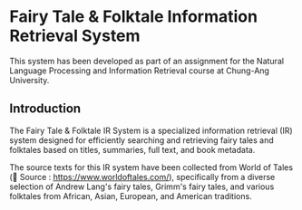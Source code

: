 # Fairy Tale & Folktale Information Retrieval System

This system has been developed as part of an assignment for the Natural Language Processing and Information Retrieval course at Chung-Ang University.

## Introduction
The Fairy Tale & Folktale IR System is a specialized information retrieval (IR) system designed for efficiently searching and retrieving fairy tales and folktales based on titles, summaries, full text, and book metadata.

The source texts for this IR system have been collected from World of Tales (📖 Source : https://www.worldoftales.com/), specifically from a diverse selection of Andrew Lang's fairy tales, Grimm's fairy tales, and various folktales from African, Asian, European, and American traditions.
